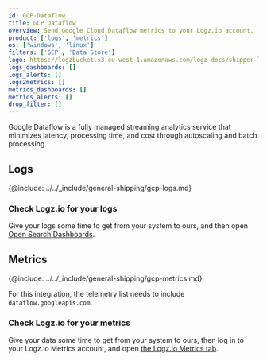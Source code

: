 ```yaml
---
id: GCP-Dataflow
title: GCP Dataflow
overview: Send Google Cloud Dataflow metrics to your Logz.io account.
product: ['logs', 'metrics']
os: ['windows', 'linux']
filters: ['GCP', 'Data Store']
logo: https://logzbucket.s3.eu-west-1.amazonaws.com/logz-docs/shipper-logos/gcpdataflow.png
logs_dashboards: []
logs_alerts: []
logs2metrics: []
metrics_dashboards: []
metrics_alerts: []
drop_filter: []
---
```


Google Dataflow is a fully managed streaming analytics service that minimizes latency, processing time, and cost through autoscaling and batch processing. 

## Logs

{@include: ../../_include/general-shipping/gcp-logs.md}   


### Check Logz.io for your logs

Give your logs some time to get from your system to ours, and then open [Open Search Dashboards](https://app.logz.io/#/dashboard/osd).

## Metrics

{@include: ../../_include/general-shipping/gcp-metrics.md}

For this integration, the telemetry list needs to include `dataflow.googleapis.com`.

### Check Logz.io for your metrics

Give your data some time to get from your system to ours, then log in to your Logz.io Metrics account, and open [the Logz.io Metrics tab](https://app.logz.io/#/dashboard/metrics/).